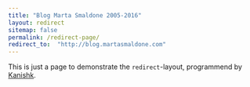 ```yaml
---
title: "Blog Marta Smaldone 2005-2016"
layout: redirect
sitemap: false
permalink: /redirect-page/
redirect_to:  "http://blog.martasmaldone.com"
---
```

This is just a page to demonstrate the `redirect`-layout, programmend by [Kanishk](http://codingtips.kanishkkunal.in/about/).